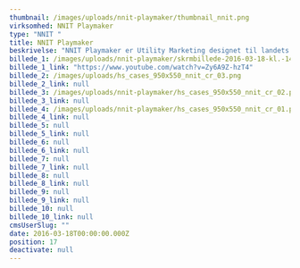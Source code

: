 ```yaml
---
thumbnail: /images/uploads/nnit-playmaker/thumbnail_nnit.png
virksomhed: NNIT Playmaker
type: "NNIT "
title: NNIT Playmaker
beskrivelse: "NNIT Playmaker er Utility Marketing designet til landets mest indflydelsesrige CIOs. En fysisk taktiktavle danner grundlag for relationsudvidende møder, der naturligt bringer outsourcing i spil og skaber imponerende resultater for NNIT. "
billede_1: /images/uploads/nnit-playmaker/skrmbillede-2016-03-18-kl.-14.38.44.png
billede_1_link: "https://www.youtube.com/watch?v=Zy6A9Z-hzT4"
billede_2: /images/uploads/hs_cases_950x550_nnit_cr_03.png
billede_2_link: null
billede_3: /images/uploads/nnit-playmaker/hs_cases_950x550_nnit_cr_02.png
billede_3_link: null
billede_4: /images/uploads/nnit-playmaker/hs_cases_950x550_nnit_cr_01.png
billede_4_link: null
billede_5: null
billede_5_link: null
billede_6: null
billede_6_link: null
billede_7: null
billede_7_link: null
billede_8: null
billede_8_link: null
billede_9: null
billede_9_link: null
billede_10: null
billede_10_link: null
cmsUserSlug: ""
date: 2016-03-18T00:00:00.000Z
position: 17
deactivate: null
---
```


